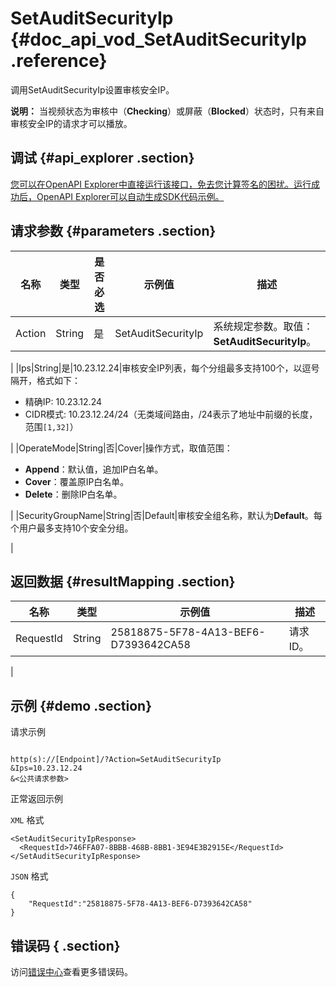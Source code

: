 # SetAuditSecurityIp {#doc_api_vod_SetAuditSecurityIp .reference}

调用SetAuditSecurityIp设置审核安全IP。

**说明：** 当视频状态为审核中（**Checking**）或屏蔽（**Blocked**）状态时，只有来自审核安全IP的请求才可以播放。

## 调试 {#api_explorer .section}

[您可以在OpenAPI Explorer中直接运行该接口，免去您计算签名的困扰。运行成功后，OpenAPI Explorer可以自动生成SDK代码示例。](https://api.aliyun.com/#product=vod&api=SetAuditSecurityIp&type=RPC&version=2017-03-21)

## 请求参数 {#parameters .section}

|名称|类型|是否必选|示例值|描述|
|--|--|----|---|--|
|Action|String|是|SetAuditSecurityIp|系统规定参数。取值：**SetAuditSecurityIp**。

 |
|Ips|String|是|10.23.12.24|审核安全IP列表，每个分组最多支持100个，以逗号隔开，格式如下：

 -   精确IP: 10.23.12.24
-   CIDR模式: 10.23.12.24/24（无类域间路由，/24表示了地址中前缀的长度，范围`[1,32]`）

 |
|OperateMode|String|否|Cover|操作方式，取值范围：

 -   **Append**：默认值，追加IP白名单。
-   **Cover**：覆盖原IP白名单。
-   **Delete**：删除IP白名单。

 |
|SecurityGroupName|String|否|Default|审核安全组名称，默认为**Default**。每个用户最多支持10个安全分组。

 |

## 返回数据 {#resultMapping .section}

|名称|类型|示例值|描述|
|--|--|---|--|
|RequestId|String|25818875-5F78-4A13-BEF6-D7393642CA58|请求ID。

 |

## 示例 {#demo .section}

请求示例

``` {#request_demo}

http(s)://[Endpoint]/?Action=SetAuditSecurityIp
&Ips=10.23.12.24
&<公共请求参数>

```

正常返回示例

`XML` 格式

``` {#xml_return_success_demo}
<SetAuditSecurityIpResponse>
  <RequestId>746FFA07-8BBB-468B-8BB1-3E94E3B2915E</RequestId>
</SetAuditSecurityIpResponse>
```

`JSON` 格式

``` {#json_return_success_demo}
{
	"RequestId":"25818875-5F78-4A13-BEF6-D7393642CA58"
}
```

## 错误码 { .section}

访问[错误中心](https://error-center.aliyun.com/status/product/vod)查看更多错误码。

